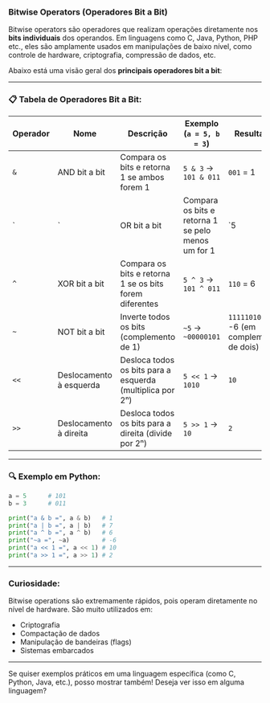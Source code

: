 ### Bitwise Operators (Operadores Bit a Bit)

Bitwise operators são operadores que realizam operações diretamente nos **bits individuais** dos operandos. Em linguagens como C, Java, Python, PHP etc., eles são amplamente usados em manipulações de baixo nível, como controle de hardware, criptografia, compressão de dados, etc.

Abaixo está uma visão geral dos **principais operadores bit a bit**:

---

### 📋 **Tabela de Operadores Bit a Bit:**

| Operador | Nome                    | Descrição                                                 | Exemplo (`a = 5, b = 3`)                           | Resultado                                |         |       |           |
| -------- | ----------------------- | --------------------------------------------------------- | -------------------------------------------------- | ---------------------------------------- | ------- | ----- | --------- |
| `&`      | AND bit a bit           | Compara os bits e retorna 1 se ambos forem 1              | `5 & 3` → `101 & 011`                              | `001` = 1                                |         |       |           |
| \`       | \`                      | OR bit a bit                                              | Compara os bits e retorna 1 se pelo menos um for 1 | \`5                                      | 3`→`101 | 011\` | `111` = 7 |
| `^`      | XOR bit a bit           | Compara os bits e retorna 1 se os bits forem diferentes   | `5 ^ 3` → `101 ^ 011`                              | `110` = 6                                |         |       |           |
| `~`      | NOT bit a bit           | Inverte todos os bits (complemento de 1)                  | `~5` → `~00000101`                                 | `11111010` = -6 (em complemento de dois) |         |       |           |
| `<<`     | Deslocamento à esquerda | Desloca todos os bits para a esquerda (multiplica por 2ⁿ) | `5 << 1` → `1010`                                  | `10`                                     |         |       |           |
| `>>`     | Deslocamento à direita  | Desloca todos os bits para a direita (divide por 2ⁿ)      | `5 >> 1` → `10`                                    | `2`                                      |         |       |           |

---

### 🔍 **Exemplo em Python:**

```python
a = 5      # 101
b = 3      # 011

print("a & b =", a & b)   # 1
print("a | b =", a | b)   # 7
print("a ^ b =", a ^ b)   # 6
print("~a =", ~a)         # -6
print("a << 1 =", a << 1) # 10
print("a >> 1 =", a >> 1) # 2
```

---

### **Curiosidade:**

Bitwise operations são extremamente rápidos, pois operam diretamente no nível de hardware. São muito utilizados em:

* Criptografia
* Compactação de dados
* Manipulação de bandeiras (flags)
* Sistemas embarcados

---

Se quiser exemplos práticos em uma linguagem específica (como C, Python, Java, etc.), posso mostrar também! Deseja ver isso em alguma linguagem?
